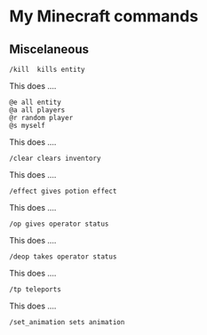 # My Minecraft commands

## Miscelaneous

```
/kill  kills entity
```

This does ....
```
@e all entity
@a all players
@r random player
@s myself
```
This does ....
```
/clear clears inventory
```

This does ....
```
/effect gives potion effect
```

This does ....
```
/op gives operator status
```

This does ....
```
/deop takes operator status
```

This does ....
```
/tp teleports
```
This does ....
```
/set_animation sets animation
```
